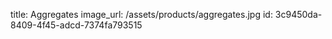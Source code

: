 title: Aggregates
image_url: /assets/products/aggregates.jpg
id: 3c9450da-8409-4f45-adcd-7374fa793515
